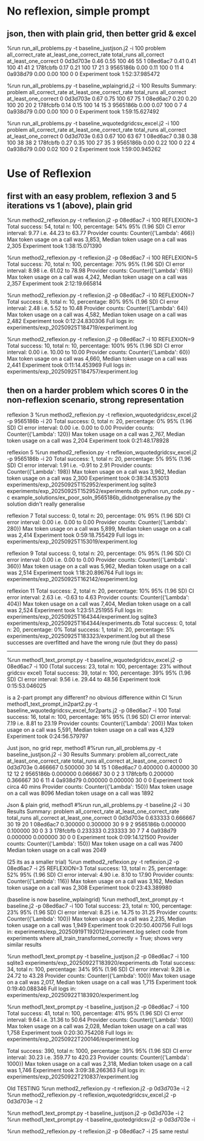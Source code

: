 
# No reflexion, simple prompt

## json, then with plain grid, then better grid & excel

%run run_all_problems.py -t baseline_justjson.j2  -i 100
    problem  all_correct_rate  at_least_one_correct_rate  total_runs  all_correct  at_least_one_correct
0  0d3d703e              0.46                       0.55         100           46                    55
1  08ed6ac7              0.41                       0.41         100           41                    41
2  178fcbfb              0.17                       0.21         100           17                    21
3  9565186b              0.00                       0.11         100            0                    11
4  0a938d79              0.00                       0.00         100            0                     0
Experiment took 1:52:37.985472

%run run_all_problems.py -t baseline_wplaingrid.j2  -i 100
Results Summary:
    problem  all_correct_rate  at_least_one_correct_rate  total_runs  all_correct  at_least_one_correct
0  0d3d703e              0.67                       0.75         100           67                    75
1  08ed6ac7              0.20                       0.20         100           20                    20
2  178fcbfb              0.14                       0.15         100           14                    15
3  9565186b              0.00                       0.07         100            0                     7
4  0a938d79              0.00                       0.00         100            0                     0
Experiment took 1:59:15.627492

%run run_all_problems.py -t baseline_wquotedgridcsv_excel.j2  -i 100
    problem  all_correct_rate  at_least_one_correct_rate  total_runs  all_correct  at_least_one_correct
0  0d3d703e              0.63                       0.67         100           63                    67
1  08ed6ac7              0.38                       0.38         100           38                    38
2  178fcbfb              0.27                       0.35         100           27                    35
3  9565186b              0.00                       0.22         100            0                    22
4  0a938d79              0.00                       0.02         100            0                     2
Experiment took 1:59:00.945262


# Use of Reflexion
 
## first with an easy problem, reflexion 3 and 5 iterations vs 1 (above), plain grid


%run method2_reflexion.py -t reflexion.j2 -p 08ed6ac7 -i 100
REFLEXION=3
Total success: 54, total n: 100, percentage: 54%
95% (1.96 SD) CI error interval: 9.77 i.e. 44.23 to 63.77
Provider counts: Counter({'Lambda': 466})
Max token usage on a call was 3,853, Median token usage on a call was 2,305
Experiment took 1:38:15.071390

%run method2_reflexion.py -t reflexion.j2 -p 08ed6ac7 -i 100
REFLEXION=5
Total success: 70, total n: 100, percentage: 70%
95% (1.96 SD) CI error interval: 8.98 i.e. 61.02 to 78.98
Provider counts: Counter({'Lambda': 616})
Max token usage on a call was 4,242, Median token usage on a call was 2,357
Experiment took 2:12:19.665814

%run method2_reflexion.py -t reflexion.j2 -p 08ed6ac7 -i 10
REFLEXION=7
Total success: 8, total n: 10, percentage: 80%
95% (1.96 SD) CI error interval: 2.48 i.e. 5.52 to 10.48
Provider counts: Counter({'Lambda': 64})
Max token usage on a call was 4,582, Median token usage on a call was 2,482
Experiment took 0:12:24.830306
Full logs in:
experiments/exp_20250925T184719/experiment.log

%run method2_reflexion.py -t reflexion.j2 -p 08ed6ac7 -i 10
REFLEXION=9
Total success: 10, total n: 10, percentage: 100%
95% (1.96 SD) CI error interval: 0.00 i.e. 10.00 to 10.00
Provider counts: Counter({'Lambda': 60})
Max token usage on a call was 4,660, Median token usage on a call was 2,441
Experiment took 0:11:14.453969
Full logs in:
experiments/exp_20250925T184757/experiment.log

## then on a harder problem which scores 0 in the non-reflexion scenario, strong representation

reflexion 3
%run method2_reflexion.py -t reflexion_wquotedgridcsv_excel.j2 -p 9565186b -i 20
Total success: 0, total n: 20, percentage: 0%
95% (1.96 SD) CI error interval: 0.00 i.e. 0.00 to 0.00
Provider counts: Counter({'Lambda': 120})
Max token usage on a call was 2,767, Median token usage on a call was 2,204
Experiment took 0:21:48.178928

reflexion 5
%run method2_reflexion.py -t reflexion_wquotedgridcsv_excel.j2 -p 9565186b -i 20
Total success: 1, total n: 20, percentage: 5%
95% (1.96 SD) CI error interval: 1.91 i.e. -0.91 to 2.91
Provider counts: Counter({'Lambda': 198})
Max token usage on a call was 3,962, Median token usage on a call was 2,300
Experiment took 0:38:34.153013
experiments/exp_20250925T152952/experiment.log
sqlite3 experiments/exp_20250925T152952/experiments.db
python run_code.py -c example_solutions/ex_poor_soln_9565186b_didnotgeneralise.py
the solution didn't really generalise

reflexion 7
Total success: 0, total n: 20, percentage: 0%
95% (1.96 SD) CI error interval: 0.00 i.e. 0.00 to 0.00
Provider counts: Counter({'Lambda': 280})
Max token usage on a call was 5,899, Median token usage on a call was 2,414
Experiment took 0:59:18.755429
Full logs in:
experiments/exp_20250925T153019/experiment.log

reflexion 9
Total success: 0, total n: 20, percentage: 0%
95% (1.96 SD) CI error interval: 0.00 i.e. 0.00 to 0.00
Provider counts: Counter({'Lambda': 360})
Max token usage on a call was 5,962, Median token usage on a call was 2,514
Experiment took 1:18:20.896764
Full logs in:
experiments/exp_20250925T162142/experiment.log

reflexion 11
Total success: 2, total n: 20, percentage: 10%
95% (1.96 SD) CI error interval: 2.63 i.e. -0.63 to 4.63
Provider counts: Counter({'Lambda': 404})
Max token usage on a call was 7,404, Median token usage on a call was 2,524
Experiment took 1:23:51.251955
Full logs in:
experiments/exp_20250925T164344/experiment.log
sqlite3 experiments/exp_20250925T164344/experiments.db
Total success: 0, total n: 20, percentage: 0%
Total success: 1, total n: 20, percentage: 5%
experiments/exp_20250925T183323/experiment.log
but all these successes are overfitted and have the wrong rule (but they do pass)

---------------------------

%run method1_text_prompt.py -t baseline_wquotedgridcsv_excel.j2 -p 08ed6ac7 -i 100
(Total success: 23, total n: 100, percentage: 23% without gridcsv excel)
Total success: 39, total n: 100, percentage: 39%
95% (1.96 SD) CI error interval: 9.56 i.e. 29.44 to 48.56
Experiment took 0:15:53.046025

is a 2-part prompt any different? no obvious difference within CI
%run method1_text_prompt_in2part2.py -t baseline_wquotedgridcsv_excel_for2parts.j2 -p 08ed6ac7 -i 100
Total success: 16, total n: 100, percentage: 16%
95% (1.96 SD) CI error interval: 7.19 i.e. 8.81 to 23.19
Provider counts: Counter({'Lambda': 200})
Max token usage on a call was 5,591, Median token usage on a call was 4,329
Experiment took 0:24:56.579797



Just json, no grid repr, method1
#%run run_all_problems.py -t baseline_justjson.j2  -i 30
Results Summary:
    problem  all_correct_rate  at_least_one_correct_rate  total_runs  all_correct  at_least_one_correct
0  0d3d703e          0.466667                   0.500000          30           14                    15
1  08ed6ac7          0.400000                   0.400000          30           12                    12
2  9565186b          0.000000                   0.066667          30            0                     2
3  178fcbfb          0.200000                   0.366667          30            6                    11
4  0a938d79          0.000000                   0.000000          30            0                     0
Experiment took circa 40 mins
Provider counts: Counter({'Lambda': 150})
Max token usage on a call was 8096
Median token usage on a call was 1892


Json & plain grid, method1
#%run run_all_problems.py -t baseline.j2  -i 30
Results Summary:
    problem  all_correct_rate  at_least_one_correct_rate  total_runs  all_correct  at_least_one_correct
0  0d3d703e          0.633333                   0.666667          30           19                    20
1  08ed6ac7          0.300000                   0.300000          30            9                     9
2  9565186b          0.000000                   0.100000          30            0                     3
3  178fcbfb          0.233333                   0.233333          30            7                     7
4  0a938d79          0.000000                   0.000000          30            0                     0
Experiment took 0:09:14.121500
Provider counts: Counter({'Lambda': 150})
Max token usage on a call was 7400
Median token usage on a call was 2049





(25 its as a smaller trial)
%run method2_reflexion.py -t reflexion.j2 -p 08ed6ac7 -i 25
REFLEXION=3
Total success: 13, total n: 25, percentage: 52%
95% (1.96 SD) CI error interval: 4.90 i.e. 8.10 to 17.90
Provider counts: Counter({'Lambda': 116})
Max token usage on a call was 3,162, Median token usage on a call was 2,308
Experiment took 0:23:43.389980

(baseline is now baseline_wplaingrid)
%run method1_text_prompt.py -t baseline.j2 -p 08ed6ac7 -i 100
Total success: 23, total n: 100, percentage: 23%
95% (1.96 SD) CI error interval: 8.25 i.e. 14.75 to 31.25
Provider counts: Counter({'Lambda': 100})
Max token usage on a call was 2,235, Median token usage on a call was 1,949
Experiment took 0:20:50.400756
Full logs in:
experiments/exp_20250919T192012/experiment.log
select code from experiments where all_train_transformed_correctly = True;
shows very similar results


%run method1_text_prompt.py -t baseline_justjson.j2 -p 08ed6ac7 -i 100
sqlite3 experiments/exp_20250922T183920/experiments.db
Total success: 34, total n: 100, percentage: 34%
95% (1.96 SD) CI error interval: 9.28 i.e. 24.72 to 43.28
Provider counts: Counter({'Lambda': 100})
Max token usage on a call was 2,017, Median token usage on a call was 1,715
Experiment took 0:19:40.088346
Full logs in:
experiments/exp_20250922T183920/experiment.log

%run method1_text_prompt.py -t baseline_justjson.j2 -p 08ed6ac7 -i 100
Total success: 41, total n: 100, percentage: 41%
95% (1.96 SD) CI error interval: 9.64 i.e. 31.36 to 50.64
Provider counts: Counter({'Lambda': 100})
Max token usage on a call was 2,028, Median token usage on a call was 1,758
Experiment took 0:20:30.754208
Full logs in:
experiments/exp_20250922T200146/experiment.log

Total success: 390, total n: 1000, percentage: 39%
95% (1.96 SD) CI error interval: 30.23 i.e. 359.77 to 420.23
Provider counts: Counter({'Lambda': 1000})
Max token usage on a call was 2,318, Median token usage on a call was 1,746
Experiment took 3:09:38.266363
Full logs in:
experiments/exp_20250922T210837/experiment.log





Old TESTING
%run method2_reflexion.py -t reflexion.j2 -p 0d3d703e -i 2
%run method2_reflexion.py -t reflexion_wquotedgridcsv_excel.j2 -p 0d3d703e -i 2


%run method1_text_prompt.py -t baseline_justjson.j2 -p  0d3d703e -i 2
%run method1_text_prompt.py -t baseline_quotedgridcsv.j2 -p  0d3d703e -i 

%run method2_reflexion.py -t reflexion.j2 -p 08ed6ac7 -i 25
same restul